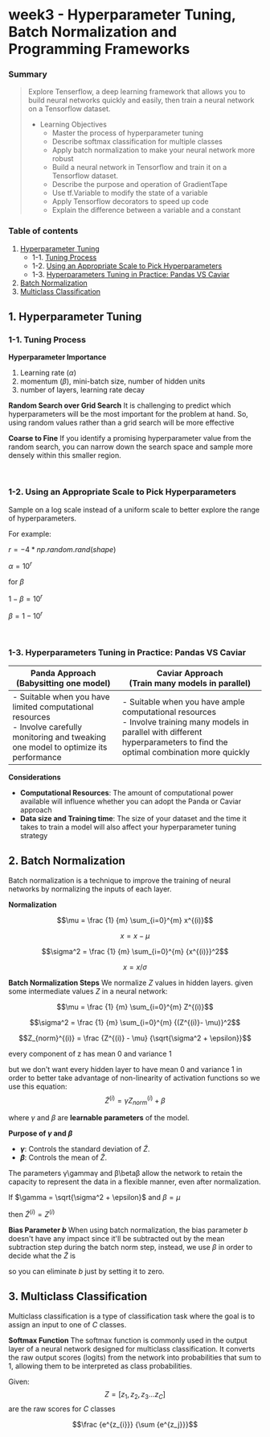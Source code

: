 
# week3 - Hyperparameter Tuning, Batch Normalization and Programming Frameworks

### Summary
> Explore Tenserflow, a deep learning framework that allows you to build neural networks quickly and easily, then train a neural network on a Tensorflow dataset.
> - Learning Objectives
>    - Master the process of hyperparameter tuning
>    - Describe softmax classification for multiple classes
>    - Apply batch normalization to make your neural network more robust
>    - Build a neural network in Tensorflow and train it on a Tensorflow dataset.
>    - Describe the purpose and operation of GradientTape
>    - Use tf.Variable to modify the state of a variable
>    - Apply Tensorflow decorators to speed up code
>    - Explain the difference between a variable and a constant

### Table of contents
1. [Hyperparameter Tuning](#1)
	- 1-1. [Tuning Process](#1-1)
	- 1-2. [Using an Appropriate Scale to Pick Hyperparameters](#1-2)
	- 1-3. [Hyperparameters Tuning in Practice: Pandas VS Caviar](#1-3)
2. [Batch Normalization](#2)
3. [Multiclass Classification](#3)


<a id="1"></a>
## 1. Hyperparameter Tuning
<a id="1-1"></a>
### 1-1. Tuning Process
**Hyperparameter Importance**
1. Learning rate ($\alpha$)
2. momentum ($\beta$), mini-batch size,  number of hidden units
3. number of layers, learning rate decay

**Random Search over Grid Search**
It is challenging to predict which hyperparameters will be the most important for the problem at hand. So, using random values rather than a grid search will be more effective

**Coarse to Fine**
If you identify a promising hyperparameter value from the random search, you can narrow down the search space and sample more densely within this smaller region.

<br>

<a id="1-2"></a>
### 1-2. Using an Appropriate Scale to Pick Hyperparameters
Sample on a log scale instead of a uniform scale to better explore the range of hyperparameters.

For example:

$r = -4 * np.random.rand(shape)$

$\alpha = 10^r$

for $\beta$

$1 - \beta = 10^r$

$\beta = 1 - 10^r$

<br>

<a id="1-3"></a>
### 1-3. Hyperparameters Tuning in Practice: Pandas VS Caviar
|Panda Approach<br/>(Babysitting one model)|Caviar Approach<br/>(Train many models in parallel)|
|--|--|
|- Suitable when you have limited computational resources<br/>- Involve carefully monitoring and tweaking one model to optimize its performance|- Suitable when you have ample computational resources<br/> - Involve training many models in parallel with different hyperparameters to find the optimal combination more quickly|

**Considerations**

- **Computational Resources**: The amount of computational power available will influence whether you can adopt the Panda or Caviar approach
- **Data size and Training time**: The size of your dataset and the time it takes to train a model will also affect your hyperparameter tuning strategy

<a id="2"></a>
## 2. Batch Normalization
Batch normalization is a technique to improve the training of neural networks by normalizing the inputs of each layer.

**Normalization**

$$\mu = \frac {1} {m} \sum_{i=0}^{m} x^{(i)}$$

$$x = x - \mu$$

$$\sigma^2 = \frac {1} {m} \sum_{i=0}^{m} {x^{(i)}}^2$$

$$x = x / \sigma$$

**Batch Normalization Steps**
We normalize $Z$ values in hidden layers.
given some intermediate values $Z$ in a neural network:

$$\mu = \frac {1} {m} \sum_{i=0}^{m} Z^{(i)}$$

$$\sigma^2 = \frac {1} {m} \sum_{i=0}^{m} {(Z^{(i)}- \mu)}^2$$

$$Z_{norm}^{(i)} = \frac {Z^{(i)} - \mu} {\sqrt{\sigma^2 + \epsilon}}$$

every component of z has mean 0 and variance 1

but we don't want every hidden layer to have mean 0 and variance 1 in order to better take advantage of non-linearity of activation functions so we use this equation:
$$\tilde Z^{(i)} = \gamma Z_{norm}^{(i)} + \beta$$

where $\gamma$ and $\beta$ are **learnable parameters** of the model.

**Purpose of $\gamma$ and $\beta$**

-   **$\gamma$**: Controls the standard deviation of $\tilde{Z}$.
-   **$\beta$**: Controls the mean of $\tilde{Z}$.

The parameters γ\gammaγ and β\betaβ allow the network to retain the capacity to represent the data in a flexible manner, even after normalization.

If $\gamma = \sqrt{\sigma^2 + \epsilon}$ and $\beta = \mu$

then $\tilde Z^{(i)} = Z^{(i)}$

**Bias Parameter $b$**
When using batch normalization, the bias parameter $b$ doesn't have any impact since it'll be subtracted out by the mean subtraction step during the batch norm step, instead, we use $\beta$ in order to decide what the $\tilde Z$ is

so you can eliminate $b$ just by setting it to zero.


<a id="3"></a>
## 3. Multiclass Classification

Multiclass classification is a type of classification task where the goal is to assign an input to one of $C$ classes.

**Softmax Function**
The softmax function is commonly used in the output layer of a neural network designed for multiclass classification. It converts the raw output scores (logits) from the network into probabilities that sum to 1, allowing them to be interpreted as class probabilities.

Given:
$$Z = [z_1, z_2, z_3 \dots z_C]$$ are the raw scores for $C$ classes

$$\frac {e^{z_{i}}} {\sum {e^{z_j}}}$$